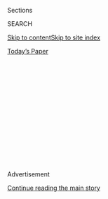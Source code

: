 <div id="app">

<div>

<div>

<div>

<div class="NYTAppHideMasthead css-1q2w90k e1suatyy0">

<div class="section css-ui9rw0 e1suatyy2">

<div class="css-eph4ug er09x8g0">

<div class="css-6n7j50">

</div>

<span class="css-1dv1kvn">Sections</span>

<div class="css-10488qs">

<span class="css-1dv1kvn">SEARCH</span>

</div>

[Skip to content](#site-content)[Skip to site index](#site-index)

</div>

<div class="css-10698na e1huz5gh0">

</div>

</div>

<div id="masthead-bar-one" class="section hasLinks css-15hmgas e1csuq9d3">

<div class="css-uqyvli e1csuq9d0">

</div>

<div class="css-1uqjmks e1csuq9d1">

</div>

<div class="css-9e9ivx">

[](https://myaccount.nytimes.com/auth/login?response_type=cookie&client_id=vi)

</div>

<div class="css-1bvtpon e1csuq9d2">

[Today’s Paper](https://www.nytimes.com/section/todayspaper)

</div>

</div>

</div>

</div>

<div data-aria-hidden="false">

<div id="site-content" role="main">

<div>

<div class="css-1aor85t" style="opacity:0.000000001;z-index:-1;visibility:hidden">

<div class="css-1hqnpie">

<div class="css-epjblv">

<span class="css-17xtcya">[Opinion](/section/opinion)</span><span class="css-x15j1o">|</span><span class="css-fwqvlz">Sex,
Sisters and Dr. Donald</span>

</div>

<div class="css-k008qs">

<div class="css-1iwv8en">

<span class="css-18z7m18"></span>

<div>

</div>

</div>

<span class="css-1n6z4y">https://nyti.ms/2BUBL3l</span>

<div class="css-1705lsu">

<div class="css-4xjgmj">

<div class="css-4skfbu" role="toolbar" data-aria-label="Social Media Share buttons, Save button, and Comments Panel with current comment count" data-testid="share-tools">

  - 
  - 
  - 
  - 
    
    <div class="css-6n7j50">
    
    </div>

  - 
  - 

</div>

</div>

</div>

</div>

</div>

</div>

<div id="NYT_TOP_BANNER_REGION" class="css-13pd83m">

</div>

<div id="top-wrapper" class="css-1sy8kpn">

<div id="top-slug" class="css-l9onyx">

Advertisement

</div>

[Continue reading the main story](#after-top)

<div class="ad top-wrapper" style="text-align:center;height:100%;display:block;min-height:250px">

<div id="top" class="place-ad" data-position="top" data-size-key="top">

</div>

</div>

<div id="after-top">

</div>

</div>

<div>

<div class="css-v5btjw etb61u70">

<div class="css-v05ibm etb61u71">

[Opinion](/section/opinion)

</div>

</div>

<div id="sponsor-wrapper" class="css-1hyfx7x">

<div id="sponsor-slug" class="css-19vbshk">

Supported by

</div>

[Continue reading the main story](#after-sponsor)

<div id="sponsor" class="ad sponsor-wrapper" style="text-align:center;height:100%;display:block">

</div>

<div id="after-sponsor">

</div>

</div>

<div class="css-186x18t">

</div>

<div class="css-1vkm6nb ehdk2mb0">

# Sex, Sisters and Dr. Donald

</div>

Who wants to trust their reproductive life to Trump?

<div class="css-18e8msd">

<div class="css-vp77d3 epjyd6m0">

<div class="css-1p10dcb ey68jwv0" data-aria-hidden="true">

[![Gail
Collins](https://static01.nyt.com/images/2018/04/03/opinion/gail-collins/gail-collins-thumbLarge.png
"Gail Collins")](https://www.nytimes.com/by/gail-collins)

</div>

<div class="css-1baulvz">

By [<span class="css-1baulvz last-byline" itemprop="name">Gail
Collins</span>](https://www.nytimes.com/by/gail-collins)

<div class="css-8atqhb">

Opinion Columnist

</div>

</div>

</div>

  - July 8, 2020

  - 
    
    <div class="css-4xjgmj">
    
    <div class="css-d8bdto" role="toolbar" data-aria-label="Social Media Share buttons, Save button, and Comments Panel with current comment count" data-testid="share-tools">
    
      - 
      - 
      - 
      - 
        
        <div class="css-6n7j50">
        
        </div>
    
      - 
      - 
    
    </div>
    
    </div>

</div>

<div class="css-79elbk" data-testid="photoviewer-wrapper">

<div class="css-z3e15g" data-testid="photoviewer-wrapper-hidden">

</div>

<div class="css-1a48zt4 ehw59r15" data-testid="photoviewer-children">

![<span class="css-16f3y1r e13ogyst0" data-aria-hidden="true">The
Contemplation of Justice statue outside the Supreme Court
Building.</span><span class="css-cnj6d5 e1z0qqy90" itemprop="copyrightHolder"><span class="css-1ly73wi e1tej78p0">Credit...</span><span><span>Andrew
Harnik/Associated
Press</span></span></span>](https://static01.nyt.com/images/2020/07/08/opinion/08collins1/merlin_174349986_51a3375c-57ee-49fd-90af-80e1aadfaaad-articleLarge.jpg?quality=75&auto=webp&disable=upscale)

</div>

</div>

</div>

<div class="section meteredContent css-1r7ky0e" name="articleBody" itemprop="articleBody">

<div class="css-1fanzo5 StoryBodyCompanionColumn">

<div class="css-53u6y8">

Let’s pretend there was an order of nuns with a particular devotion to
the Sacred Heart of Jesus. So much so that the order had, over the
years, decided that any human heart was a holy symbol, and it was
immoral to mess with it, even if you were a physician doing cardiac
surgery.

Following their consciences, these nuns banned heart-related care from
their employees’ health policies. That affected thousands of workers,
many of whom did not share their religious convictions. Still, the nuns
noted, their insurance coverage was generous. Except for that one thing.

I suspect you know what I’m setting this up for. The Little Sisters of
the Poor have [won the latest Supreme Court
battle](https://www.nytimes.com/2020/07/08/us/supreme-court-birth-control-obamacare.html)
over contraception. The justices said they have the right to refuse to
include birth control in their insurance policies. Actually, that was
always the case. Under Obama-era regulations, the federal government
took care of the issue when religious groups had ethical objections.

But the nuns didn’t want to let the government know what they weren’t
doing. That counted as aiding and abetting the enemy, so they dug in
their heels. No paperwork, no passing along information. And the Trump
administration was happy to help them with the fight. Now, other
employers with religious scruples or simply a yen to save money will
leap on the bandwagon. An estimated 70,000 to 126,000 women will lose
their current free contraceptive coverage.

</div>

</div>

<div class="css-1fanzo5 StoryBodyCompanionColumn">

<div class="css-53u6y8">

You have to admit the anticontraception forces were brilliant to get the
Little Sisters of the Poor as their star in court. It sounds a heck of a
lot more sympathetic than the other part of the same decision, Trump v.
Pennsylvania. Or almost any other religious institution. When I was
growing up I went to St. Antoninus Catholic school and I’m sure the nuns
there would have been happy to lend a hand to the anti-birth control
fight — if anyone wanted a case named after a 15th-century archbishop of
Florence.

“Our life’s work and great joy is serving the elderly poor, and we are
so grateful that the contraceptive mandate will no longer steal our
attention from our calling,” said Mother Loraine Marie Maguire of the
Little Sisters.

“This is not over,” said Alexis McGill Johnson, the head of Planned
Parenthood.

Well, true that.

When it came to reproduction rights, nobody really knew where Donald
Trump would be going as president. During the campaign, he was asked if
he would be willing to shut down the government to defund Planned
Parenthood. He refused to answer “because I want to show
unpredictability.”

Yes, Trump went with his strong suit — nobody really knew what his
principles were. He was pretty clear on abortion — the religious right’s
position ruled. But once he was elected, birth control services were hit
hard, too. The new administration got [right into the fray
in 2017](https://www.nytimes.com/2017/10/06/us/politics/trump-contraception-birth-control.html),
announcing it was going to let a much wider range of employers off the
hook if they didn’t want to cover contraception in their company health
plans.

That was a memorable moment, since it came at about the same time the
House of Representatives passed a bill banning late-term abortions.
Meanwhile, one of said bill’s co-sponsors [announced he was resigning
from
office](https://www.nytimes.com/2017/10/05/us/politics/tim-murphy-resigns-abortion-scandal.html)
after word came that he had urged his lover to terminate her pregnancy.

</div>

</div>

<div class="css-1fanzo5 StoryBodyCompanionColumn">

<div class="css-53u6y8">

The moral here is that reproduction issues are both very political and
very personal. The fighting has been going on ever since. It’s hurt a
lot of women who rely on low-cost services supported by government aid.
Groups like Planned Parenthood [refused to
cooperate](https://www.nytimes.com/2019/08/19/health/planned-parenthood-title-x.html)
with the Trump rule that prohibited doctors from giving their patients
information on abortion availability. A lot of nonprofits fell by the
wayside. [Only about half as many
women](https://www.guttmacher.org/article/2020/02/trump-administrations-domestic-gag-rule-has-slashed-title-x-networks-capacity-half)
can now use the federal government’s Title X family planning programs.

Even under much better circumstances, it’d be unnerving to think of
entrusting your reproductive future to a president who appears to have
about half the medical sophistication of a Barbie Doctor Doll. You
remember, of course, that this is the guy who claimed that testing had
determined out of all the American coronavirus cases, 99 percent were
[“totally
harmless.”](https://www.washingtonpost.com/politics/2020/07/08/trumps-claim-that-99-percent-covid-9-cases-are-totally-harmless/)

He’s never thought this issue through with an eye toward anything but
his base. The bottom line is basically whether women should be able to
have sex without risking pregnancy. There are a lot of people, including
conservative Catholics and evangelicals, who say no. There are a lot
more who think that’s one of the keys to living a happy, well-planned
life.

Feel free to guess which side most of the women in Trump’s life have
been on. This is a guy who likes being unpredictable himself. But he
seems to prefer a certain amount of self-control when it comes to his
mates.

Most Americans believe women should have the right to terminate a
pregnancy, at least in the early months, but the whole idea makes a lot
of people very uncomfortable. However, the country is, in general, a big
fan of contraception. And easy access to birth control is the key for
keeping the abortion rate low. Basically, the president and the Little
Sisters have struck a big blow for unwanted pregnancies.

*The Times is committed to publishing* [*a diversity of
letters*](https://www.nytimes.com/2019/01/31/opinion/letters/letters-to-editor-new-york-times-women.html)
*to the editor. We’d like to hear what you think about this or any of
our articles. Here are some*
[*tips*](https://help.nytimes.com/hc/en-us/articles/115014925288-How-to-submit-a-letter-to-the-editor)*.
And here’s our email:*
[*letters@nytimes.com*](mailto:letters@nytimes.com)*.*

*Follow The New York Times Opinion section on*
[*Facebook*](https://www.facebook.com/nytopinion)*,* [*Twitter
(@NYTopinion)*](http://twitter.com/NYTOpinion) *and*
[*Instagram*](https://www.instagram.com/nytopinion/)*.*

</div>

</div>

</div>

<div>

</div>

<div>

</div>

<div>

</div>

<div>

<div id="bottom-wrapper" class="css-1ede5it">

<div id="bottom-slug" class="css-l9onyx">

Advertisement

</div>

[Continue reading the main story](#after-bottom)

<div id="bottom" class="ad bottom-wrapper" style="text-align:center;height:100%;display:block;min-height:90px">

</div>

<div id="after-bottom">

</div>

</div>

</div>

</div>

</div>

## Site Index

<div>

</div>

## Site Information Navigation

  - [© <span>2020</span> <span>The New York Times
    Company</span>](https://help.nytimes.com/hc/en-us/articles/115014792127-Copyright-notice)

<!-- end list -->

  - [NYTCo](https://www.nytco.com/)
  - [Contact
    Us](https://help.nytimes.com/hc/en-us/articles/115015385887-Contact-Us)
  - [Work with us](https://www.nytco.com/careers/)
  - [Advertise](https://nytmediakit.com/)
  - [T Brand Studio](http://www.tbrandstudio.com/)
  - [Your Ad
    Choices](https://www.nytimes.com/privacy/cookie-policy#how-do-i-manage-trackers)
  - [Privacy](https://www.nytimes.com/privacy)
  - [Terms of
    Service](https://help.nytimes.com/hc/en-us/articles/115014893428-Terms-of-service)
  - [Terms of
    Sale](https://help.nytimes.com/hc/en-us/articles/115014893968-Terms-of-sale)
  - [Site Map](https://spiderbites.nytimes.com)
  - [Help](https://help.nytimes.com/hc/en-us)
  - [Subscriptions](https://www.nytimes.com/subscription?campaignId=37WXW)

</div>

</div>

</div>

</div>
